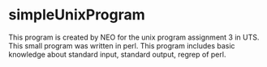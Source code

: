 # simpleUnixProgram
This program is created by NEO for the unix program assignment 3 in UTS. This small program was written in perl.
This program includes basic knowledge about standard input, standard output, regrep of perl.
